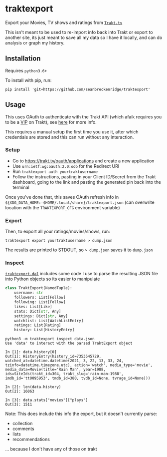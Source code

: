 # traktexport

Export your Movies, TV shows and ratings from [`Trakt.tv`](https://trakt.tv/)

This isn't meant to be used to re-import info back into Trakt or export to another site, its just meant to save all my data so I have it locally, and can do analysis or graph my history.

## Installation

Requires `python3.6+`

To install with pip, run:

    pip install 'git+https://github.com/seanbreckenridge/traktexport'

## Usage

This uses OAuth to authenticate with the Trakt API (which afaik requires you to be a [VIP](https://trakt.tv/vip) on Trakt), see [here](https://pytrakt.readthedocs.io/en/latest/getstarted.html#oauth-auth) for more info.

This requires a manual setup the first time you use it, after which credentials are stored and this can run without any interaction.

### Setup

- Go to https://trakt.tv/oauth/applications and create a new application
- Use `urn:ietf:wg:oauth:2.0:oob` for the Redirect URI
- Run `traktexport auth yourtraktusername`
- Follow the instructions, pasting in your Client ID/Secret from the Trakt dashboard, going to the link and pasting the generated pin back into the terminal

Once you've done that, this saves OAuth refresh info in `${XDG_DATA_HOME:-$HOME/.local/share}/traktexport.json` (can overwrite location with the `TRAKTEXPORT_CFG` environment variable)

### Export

Then, to export all your ratings/movies/shows, run:

`traktexport export yourtraktusername > dump.json`

The results are printed to STDOUT, so `> dump.json` saves it to `dump.json`

### Inspect

[`traktexport.dal`](./traktexport/dal.py) includes some code I use to parse the resulting JSON file into Python objects so its easier to manipulate

```python
class TraktExport(NamedTuple):
    username: str
    followers: List[Follow]
    following: List[Follow]
    likes: List[Like]
    stats: Dict[str, Any]
    settings: Dict[str, Any]
    watchlist: List[WatchListEntry]
    ratings: List[Rating]
    history: List[HistoryEntry]
```

```
python3 -m traktexport inspect data.json
Use 'data' to interact with the parsed TraktExport object

In [1]: data.history[0]
Out[1]: HistoryEntry(history_id=7353545729, watched_at=datetime.datetime(2021, 3, 22, 13, 33, 24, tzinfo=datetime.timezone.utc), action='watch', media_type='movie', media_data=Movie(title='Rain Man', year=1988, ids=SiteIds(trakt_id=304, trakt_slug='rain-man-1988', imdb_id='tt0095953', tmdb_id=380, tvdb_id=None, tvrage_id=None)))

In [2]: len(data.history)
Out[2]: 16063

In [3]: data.stats["movies"]["plays"]
Out[3]: 1511
```

Note: This does include this info the export, but it doesn't currently parse:

- collection
- comments
- lists
- recommendations

... because I don't have any of those on trakt
